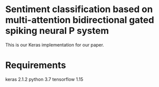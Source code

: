# Sentiment classification based on multi-attention bidirectional gated spiking neural P system
This is our Keras implementation for our paper.
# Requirements
keras 2.1.2     python 3.7    tensorflow 1.15
